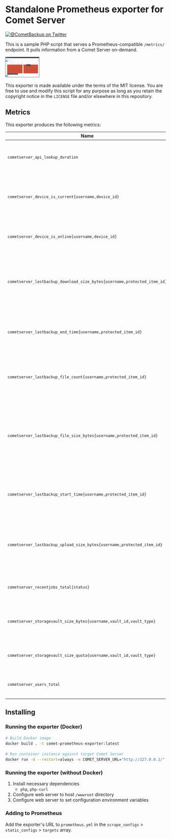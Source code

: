 # Standalone Prometheus exporter for Comet Server

[![@CometBackup on Twitter](https://img.shields.io/badge/twitter-%40CometBackup-blue.svg?style=flat)](https://twitter.com/CometBackup)

This is a sample PHP script that serves a Prometheus-compatible `/metrics/` endpoint. It pulls information from a Comet Server on-demand.

[![](doc/screenshot.thumb.jpg)](doc/screenshot.png)

This exporter is made available under the terms of the MIT license. You are free to use and modify this script for any purpose as long as you retain the copyright notice in the `LICENSE` file and/or elsewhere in this repository.

## Metrics

This exporter produces the following metrics:

|Name|Type|Description
|---|---|---
|`cometserver_api_lookup_duration`|Gauge|The time required to retrieve data from the Comet Server (ms)
|`cometserver_device_is_current{username,device_id}`|Gauge|Whether each online device is running the current software version (x.x.x)
|`cometserver_device_is_online{username,device_id}`|Gauge|The online/offline status of each registered device
|`cometserver_lastbackup_download_size_bytes{username,protected_item_id}`|Gauge|The size (bytes) downloaded during most recent completed backup job for this Protected Item
|`cometserver_lastbackup_end_time{username,protected_item_id}`|Gauge|The end time of the most recent completed backup job for this Protected Item
|`cometserver_lastbackup_file_count{username,protected_item_id}`|Gauge|The number of files in the most recent completed backup job for this Protected Item
|`cometserver_lastbackup_file_size_bytes{username,protected_item_id}`|Gauge|The size (bytes) of the data selected for backup on disk, as of the most recent completed backup job for this Protected Item
|`cometserver_lastbackup_start_time{username,protected_item_id}`|Gauge|The start time of the most recent completed backup job for this Protected Item
|`cometserver_lastbackup_upload_size_bytes{username,protected_item_id}`|Gauge|The size (bytes) uploaded during most recent completed backup job for this Protected Item
|`cometserver_recentjobs_total{status}`|Gauge|Total number of jobs in the last 24 hours
|`cometserver_storagevault_size_bytes{username,vault_id,vault_type}`|Gauge|The last measured size (in bytes) of each Storage Vault
|`cometserver_storagevault_size_quota{username,vault_id,vault_type}`|Gauge|The quota limit for each Storage Vault, if one is set
|`cometserver_users_total`|Gauge|Total number of users on this Comet Server

## Installing

### Running the exporter (Docker)

```bash
# Build Docker image
docker build . -t comet-prometheus-exporter:latest

# Run container instance against target Comet Server
docker run -d --restart=always -e COMET_SERVER_URL="http://127.0.0.1/" -e COMET_ADMIN_USER="admin" -e COMET_ADMIN_PASS="admin" -p 80:80 comet-prometheus-exporter:latest
```

### Running the exporter (without Docker)

1. Install necessary dependencies
    - `php`, `php-curl`
2. Configure web server to host `/wwwroot` directory
3. Configure web server to set configuration environment variables

### Adding to Prometheus

Add the exporter's URL to `prometheus.yml` in the `scrape_configs` > `static_configs` > `targets` array.
